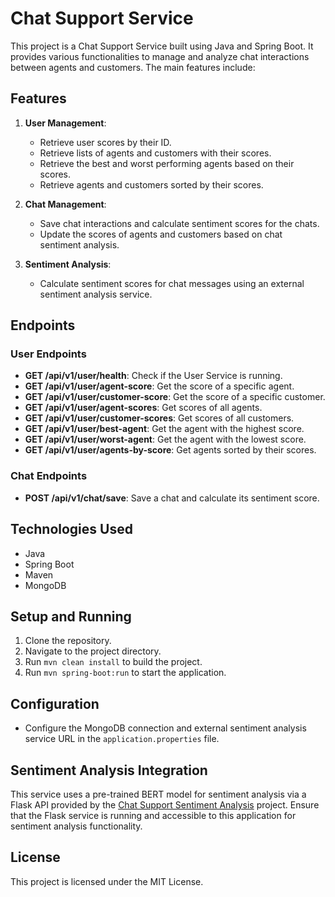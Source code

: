 # Chat Support Service

This project is a Chat Support Service built using Java and Spring Boot. It provides various functionalities to manage and analyze chat interactions between agents and customers. The main features include:

## Features

1. **User Management**:
    - Retrieve user scores by their ID.
    - Retrieve lists of agents and customers with their scores.
    - Retrieve the best and worst performing agents based on their scores.
    - Retrieve agents and customers sorted by their scores.

2. **Chat Management**:
    - Save chat interactions and calculate sentiment scores for the chats.
    - Update the scores of agents and customers based on chat sentiment analysis.

3. **Sentiment Analysis**:
    - Calculate sentiment scores for chat messages using an external sentiment analysis service.

## Endpoints

### User Endpoints
- **GET /api/v1/user/health**: Check if the User Service is running.
- **GET /api/v1/user/agent-score**: Get the score of a specific agent.
- **GET /api/v1/user/customer-score**: Get the score of a specific customer.
- **GET /api/v1/user/agent-scores**: Get scores of all agents.
- **GET /api/v1/user/customer-scores**: Get scores of all customers.
- **GET /api/v1/user/best-agent**: Get the agent with the highest score.
- **GET /api/v1/user/worst-agent**: Get the agent with the lowest score.
- **GET /api/v1/user/agents-by-score**: Get agents sorted by their scores.

### Chat Endpoints
- **POST /api/v1/chat/save**: Save a chat and calculate its sentiment score.

## Technologies Used
- Java
- Spring Boot
- Maven
- MongoDB

## Setup and Running
1. Clone the repository.
2. Navigate to the project directory.
3. Run `mvn clean install` to build the project.
4. Run `mvn spring-boot:run` to start the application.

## Configuration
- Configure the MongoDB connection and external sentiment analysis service URL in the `application.properties` file.

## Sentiment Analysis Integration
This service uses a pre-trained BERT model for sentiment analysis via a Flask API provided by the [Chat Support Sentiment Analysis](https://github.com/sreshtha10/chat-support-sentiment-analysis) project. Ensure that the Flask service is running and accessible to this application for sentiment analysis functionality.

## License
This project is licensed under the MIT License.
